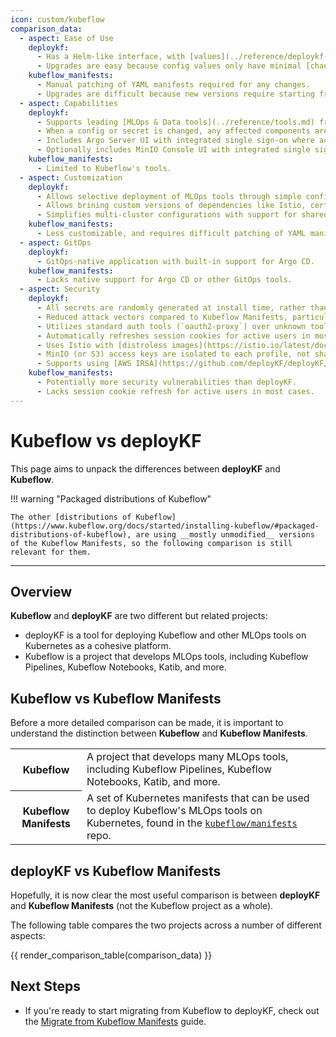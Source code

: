 ```yaml
---
icon: custom/kubeflow
comparison_data:
  - aspect: Ease of Use
    deploykf:
      - Has a Helm-like interface, with [values](../reference/deploykf-values.md) for configuring all aspects of the deployment (no need to edit Kubernetes YAML)
      - Upgrades are easy because config values only have minimal [changes between versions](../releases/changelog-deploykf.md).
    kubeflow_manifests:
      - Manual patching of YAML manifests required for any changes.
      - Upgrades are difficult because new versions require starting from scratch with the new manifests.
  - aspect: Capabilities
    deploykf:
      - Supports leading [MLOps & Data tools](../reference/tools.md) from both Kubeflow, and other projects.
      - When a config or secret is changed, any affected components are automatically restarted.
      - Includes Argo Server UI with integrated single sign-on where access is aligned to profile membership.
      - Optionally includes MinIO Console UI with integrated single sign-on where access is aligned to profile membership.
    kubeflow_manifests:
      - Limited to Kubeflow's tools.
  - aspect: Customization
    deploykf:
      - Allows selective deployment of MLOps tools through simple config values.
      - Allows brining custom versions of dependencies like Istio, cert-manager, MySQL, S3, and more.
      - Simplifies multi-cluster configurations with support for shared common values and environment-specific overlays.
    kubeflow_manifests:
      - Less customizable, and requires difficult patching of YAML manifests.
  - aspect: GitOps
    deploykf:
      - GitOps-native application with built-in support for Argo CD.
    kubeflow_manifests:
      - Lacks native support for Argo CD or other GitOps tools.
  - aspect: Security
    deploykf:
      - All secrets are randomly generated at install time, rather than being hardcoded in manifests.
      - Reduced attack vectors compared to Kubeflow Manifests, particularly in Istio configurations.
      - Utilizes standard auth tools (`oauth2-proxy`) over unknown tools (`arrikto/oidc-authservice`).
      - Automatically refreshes session cookies for active users in most cases.
      - Uses Istio with [distroless images](https://istio.io/latest/docs/ops/configuration/security/harden-docker-images/) by default.
      - MinIO (or S3) access keys are isolated to each profile, not shared, and scoped to the minimum required permissions.
      - Supports using [AWS IRSA](https://github.com/deployKF/deployKF/blob/v0.1.0/generator/default_values.yaml#L1651-L1668) instead of S3 access keys.
    kubeflow_manifests:
      - Potentially more security vulnerabilities than deployKF.
      - Lacks session cookie refresh for active users in most cases.
---
```


# Kubeflow vs deployKF

This page aims to unpack the differences between __deployKF__ and __Kubeflow__.

!!! warning "Packaged distributions of Kubeflow"
    
    The other [distributions of Kubeflow](https://www.kubeflow.org/docs/started/installing-kubeflow/#packaged-distributions-of-kubeflow), are using __mostly unmodified__ versions of the Kubeflow Manifests, so the following comparison is still relevant for them.

---

## Overview

__Kubeflow__ and __deployKF__ are two different but related projects:
  
- deployKF is a tool for deploying Kubeflow and other MLOps tools on Kubernetes as a cohesive platform.
- Kubeflow is a project that develops MLOps tools, including Kubeflow Pipelines, Kubeflow Notebooks, Katib, and more.

## Kubeflow vs Kubeflow Manifests

Before a more detailed comparison can be made, it is important to understand the distinction between __Kubeflow__ and __Kubeflow Manifests__.

<table>
  <tr>
    <th>
      Kubeflow
    </th>
    <td>
      A project that develops many MLOps tools, including Kubeflow Pipelines, Kubeflow Notebooks, Katib, and more.
    </td>
  </tr>
  <tr>
    <th>
      Kubeflow Manifests
    </th>
    <td>
      A set of Kubernetes manifests that can be used to deploy Kubeflow's MLOps tools on Kubernetes, found in the <a href="https://github.com/kubeflow/manifests"><code>kubeflow/manifests</code></a> repo.
    </td>
  </tr>
</table>

## deployKF vs Kubeflow Manifests

Hopefully, it is now clear the most useful comparison is between __deployKF__ and __Kubeflow Manifests__ (not the Kubeflow project as a whole).

The following table compares the two projects across a number of different aspects:

{{ render_comparison_table(comparison_data) }}

## Next Steps

- If you're ready to start migrating from Kubeflow to deployKF, check out the [Migrate from Kubeflow Manifests](../guides/migrate-from-kubeflow-manifests.md) guide.
